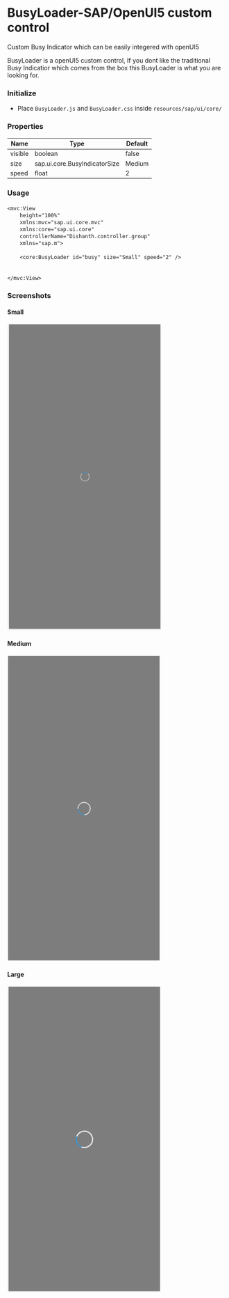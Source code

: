 # BusyLoader-SAP/OpenUI5 custom control
 Custom Busy Indicator which can be easily integered with openUI5

BusyLoader is a openUI5 custom control, If you dont like the traditional Busy Indicatior which comes from the box this BusyLoader is what you are looking for.

### Initialize
- Place  `BusyLoader.js` and  `BusyLoader.css` inside `resources/sap/ui/core/`

### Properties
|Name|Type|Default|
|----|----|----|
|	visible		|	boolean		|	false	|
|		size	|sap.ui.core.BusyIndicatorSize|Medium|
|	speed	|	float	|	2	|

### Usage
````
<mvc:View
	height="100%"
	xmlns:mvc="sap.ui.core.mvc"
	xmlns:core="sap.ui.core"
	controllerName="Dishanth.controller.group"
	xmlns="sap.m">
	
	<core:BusyLoader id="busy" size="Small" speed="2" />
	
	
</mvc:View>
````

### Screenshots
#### Small
![](screens/small.PNG?raw=true "Small")

#### Medium
![](screens/medium.PNG?raw=true "Medium")

#### Large
![](screens/large.PNG?raw=true "Large")

